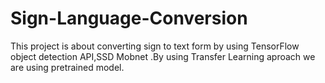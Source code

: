 # Sign-Language-Conversion
This project is about converting sign to text form by using TensorFlow object detection API,SSD Mobnet .By using Transfer Learning aproach we are using pretrained model. 
